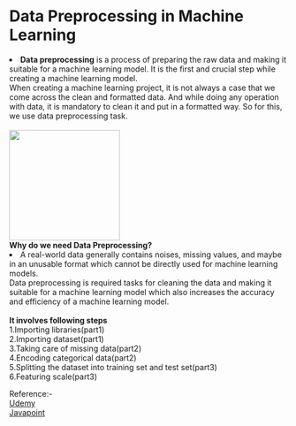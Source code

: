 # Data Preprocessing in Machine Learning

<li><b>Data preprocessing</b> is a process of preparing the raw data and making it suitable for a machine learning model. It is the first and crucial step while creating a machine learning model.<br></li>
When creating a machine learning project, it is not always a case that we come across the clean and formatted data. And while doing any operation with data, it is mandatory to clean it and put in a formatted way. So for this, we use data preprocessing task.<br>
<br>
<img src="https://images.unsplash.com/photo-1620712943543-bcc4688e7485?ixid=MnwxMjA3fDB8MHxwaG90by1wYWdlfHx8fGVufDB8fHx8&ixlib=rb-1.2.1&auto=format&fit=crop&w=401&q=80" height=200px ></img>
<br>
<b>Why do we need Data Preprocessing?</b><br>
<li>A real-world data generally contains noises, missing values, and maybe in an unusable format which cannot be directly used for machine learning models. <br>
Data preprocessing is required tasks for cleaning the data and making it suitable for a machine learning model which also increases the accuracy and efficiency of a machine learning model.<br></li>
<br>
<b>It involves following steps</b><br>
1.Importing libraries(part1)<br>
2.Importing dataset(part1)<br>
3.Taking care of missing data(part2)<br>
4.Encoding categorical data(part2)<br>
5.Splitting the dataset into training set and test set(part3)<br>
6.Featuring scale(part3)<br>

Reference:-
<br>
<a href="https://www.udemy.com/course/machinelearning/">Udemy</a>
<br>
<a href="https://www.javatpoint.com/data-preprocessing-machine-learning ">Javapoint</a>
